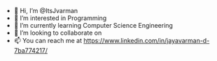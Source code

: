 - 👋 Hi, I’m @ItsJvarman
- 👀 I’m interested in Programming
- 🌱 I’m currently learning Computer Science Engineering
- 💞️ I’m looking to collaborate on 
- 📫 You can reach me at https://www.linkedin.com/in/jayavarman-d-7ba774217/

<!---
ItsJvarman/ItsJvarman is a ✨ special ✨ repository because its `README.md` (this file) appears on your GitHub profile.
You can click the Preview link to take a look at your changes.
--->
